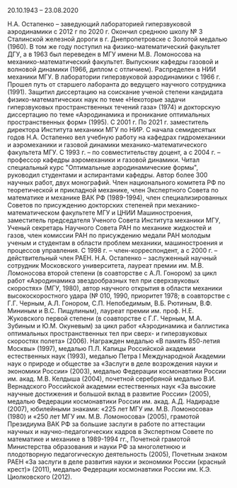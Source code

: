 20.10.1943 – 23.08.2020

Н.А. Остапенко – заведующий лабораторией гиперзвуковой аэродинамики с 2012 г по 2020 г. Окончил среднюю школу № 3 Сталинской железной дороги в г. Днепропетровске с Золотой медалью (1960). В том же году поступил на физико-математический факультет ДГУ, а в 1963  был переведен в МГУ имени М.В. Ломоносова на механико-математический факультет.  Выпускник кафедры газовой и волновой динамики (1966, диплом с отличием). Распределен в НИИ механики МГУ. В лаборатории гиперзвуковой аэродинамики с 1966 г. Прошел путь от старшего лаборанта до ведущего научного сотрудника (1991). Защитил диссертацию на соискание ученой степени кандидата физико-математических наук по теме «Некоторые задачи гиперзвуковых пространственных течений газа» (1974) и докторскую диссертацию по теме «Аэродинамика и проникание оптимальных пространственных форм» (1995). С 2001 г. По 2021 г. заместитель директора Института механики МГУ по НИР.
С начала семидесятых годов Н.А. Остапенко вел учебную работу на кафедрах гидромеханики и аэромеханики и газовой динамики механико-математического факультета МГУ. С 1993 г. – по совместительству доцент, а с 2004 г. – профессор кафедры аэромеханики и газовой динамики. Читал специальный курс "Оптимальные аэродинамические формы", руководил студентами и аспирантами кафедры. Автор более 300 научных работ, двух монографий.
Член национального комитета РФ по теоретической и прикладной механике, член Экспертного Совета по математике и механике ВАК РФ (1989-1994), член специализированных Советов по присуждению докторских степеней при механико-математическом факультете МГУ и ЦНИИ Машиностроения, заместитель председателя Ученого Совета Института механики МГУ, Ученый секретарь Научного Совета РАН по механике жидкостей и газов, член комиссии РАН по присуждению медали РАН молодым ученым и студентам в области проблем механики, машиностроения и процессов управления. С 1998 г. – член-корреспондент, а с 2000 г. – действительный член РАЕН. 
Н.А. Остапенко – заслуженный научный сотрудник Московского университета, лауреат премии им. М.В. Ломоносова второй степени (в соавторстве с А.Л. Гонором) за цикл работ «Аэродинамика звездообразных тел при сверхзвуковых скоростях» (МГУ, 1980), автор научного открытия в области механики высокоскоростного удара (№ 010, 1990, приоритет 1978; в соавторстве с Г.Г. Черным, А.Л. Гонором, С.П. Непобедимым, В.Б. Рютиным, В.Ф. Мининым и В.С. Пищулиным), лауреат премии им. проф. Н.Е. Жуковского первой степени (в соавторстве с Г.Г. Черным, М.А. Зубиным и Ю.М. Окуневым) за цикл работ «Аэродинамика и баллистика оптимальных пространственных тел при сверх- и гиперзвуковых скоростях полета» (2006). Награжден медалью «В память 850-летия Москвы» (1997), медалью П.Л. Капицы Российской академии естественных наук (1993), медалью Петра I Международной Академии наук о природе и обществе за «Заслуги в деле возрождения науки и экономики России» (2003), медалью Федерации космонавтики России им. акад. М.В. Келдыша (2004), почетной серебряной медалью В.И. Вернадского Российской академии естественных наук «За высокие научные достижения и большой вклад в развитие России» (2005), медалью Федерации космонавтики России им. акад. А.Д. Надирадзе (2007), юбилейными знаками: «225 лет МГУ им. М.В. Ломоносова» (1980) и «250 лет МГУ им. М.В. Ломоносова» (2005), грамотой Президиума ВАК РФ за большие заслуги в работе по аттестации научных и научно-педагогических кадров в Экспертном Совете по математике и механике в 1989-1994 гг., Почетной грамотой Министерства образования и науки РФ за многолетнюю и плодотворную педагогическую деятельность (2005), Почетным знаком РАЕН «За заслуги в деле развития науки и экономики России (красный крест)» (2011), медалью Федерации космонавтики России им. К.Э. Циолковского (2012).